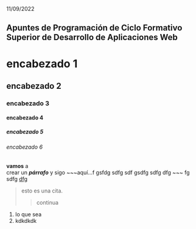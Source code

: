 11/09/2022
## Apuntes de Programación de Ciclo Formativo Superior de Desarrollo de Aplicaciones Web

# encabezado 1
## encabezado 2
### encabezado 3
#### encabezado 4
##### encabezado 5
###### encabezado 6


**vamos** a &nbsp;&nbsp;&nbsp;&nbsp;&nbsp;&nbsp; <br/> crear un ***párrafo***
y  sigo ~~~aquí...f gsfdg sdfg sdf gsdfg sdfg dfg ~~~ fg sdfg <u>dfg</u>

> esto es una cita.
>> continua

1. lo que sea
1. kdkdkdk
